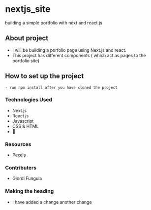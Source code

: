 # nextjs_site
building a simple portfolio with next and react.js 

## About project
- I will be building a porfolio page using Next.js and react.
- This project has different components ( which act as pages to the portfolio site)

## How to set up the project
    - run npm install after you have cloned the project

### Technologies Used
- Next.js
- React.js
- Javascript
- CSS & HTML
- 💓  

### Resources
- [Pexels](https://pexels.com/search/studio)

### Contributers
- Giordi Fungula 

### Making the heading

- I have added a change another change